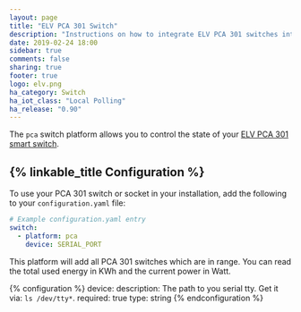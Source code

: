 ```yaml
---
layout: page
title: "ELV PCA 301 Switch"
description: "Instructions on how to integrate ELV PCA 301 switches into Home Assistant."
date: 2019-02-24 18:00
sidebar: true
comments: false
sharing: true
footer: true
logo: elv.png
ha_category: Switch
ha_iot_class: "Local Polling"
ha_release: "0.90"
---
```


The `pca` switch platform allows you to control the state of your [ELV PCA 301 smart switch](https://www.elv.de/funkschaltsteckdose-fuer-energiekostenmonitor-pca-301.html).


## {% linkable_title Configuration %}

To use your PCA 301 switch or socket in your installation, add the following to your `configuration.yaml` file:

```yaml
# Example configuration.yaml entry
switch:
  - platform: pca
    device: SERIAL_PORT
```

This platform will add all PCA 301 switches which are in range. You can read the total used energy in KWh and the current power in Watt.

{% configuration %}
device:
  description: The path to you serial tty. Get it via: `ls /dev/tty*`.
  required: true
  type: string
{% endconfiguration %}

